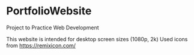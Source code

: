 # PortfolioWebsite
Project to Practice Web Development

This website is intended for desktop screen sizes (1080p, 2k)
Used icons from https://remixicon.com/ 
